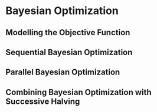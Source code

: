 # Bayesian Optimization


## Modelling the Objective Function

## Sequential Bayesian Optimization

## Parallel Bayesian Optimization

## Combining Bayesian Optimization with Successive Halving



